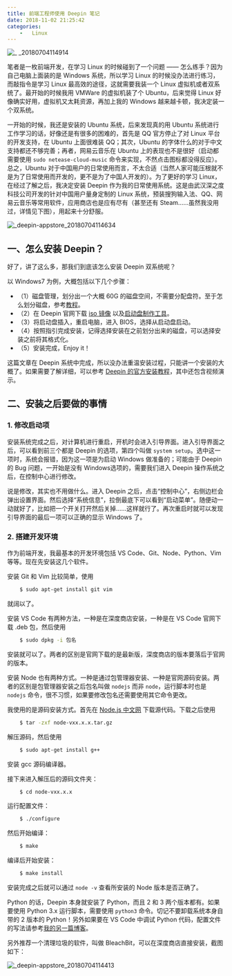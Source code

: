 ```yaml
---
title: 前端工程师使用 Deepin 笔记
date: 2018-11-02 21:25:42
categories: 
    -   Linux
---
```

![_ _20180704114914](https://user-images.githubusercontent.com/25274581/42255823-4ef7f7f0-7f80-11e8-8f0c-d553a2f84db1.png)

笔者是一枚前端开发，在学习 Linux 的时候碰到了一个问题 —— 怎么练手？因为自己电脑上面装的是 Windows 系统，所以学习 Linux 的时候没办法进行练习，而敲指令是学习 Linux 最高效的途径，这就需要我装一个 Linux 虚拟机或者双系统了。最开始的时候我用 VMWare 的虚拟机装了个 Ubuntu，后来觉得 Linux 好像确实好用，虚拟机又太耗资源，再加上我的 Windows 越来越卡顿，我决定装一个双系统。
<!-- more -->
一开始的时候，我还是安装的 Ubuntu 系统，后来发现真的用 Ubuntu 系统进行工作学习的话，好像还是有很多的困难的，首先是 QQ 官方停止了对 Linux 平台的开发支持，在 Ubuntu 上面很难装 QQ；其次，Ubuntu 的字体什么的对于中文支持都还不够完善；再者，网易云音乐在 Ubuntu 上的表现也不是很好（启动都需要使用 `sudo netease-cloud-music` 命令来实现，不然点击图标都没得反应）。总之，Ubuntu 对于中国用户的日常使用而言，不太合适（当然人家可能压根就不是为了日常使用而开发的，更不是为了中国人开发的）。为了更好的学习 Linux，在经过了解之后，我决定安装 Deepin 作为我的日常使用系统。这是由武汉深之度科技公司开发的针对中国用户量身定制的 Linux 系统，预装搜狗输入法、QQ、网易云音乐等常用软件，应用商店也是应有尽有（甚至还有 Steam……虽然我没用过，详情见下图），用起来十分舒服。

![_deepin-appstore_20180704114634](https://user-images.githubusercontent.com/25274581/42255763-ef5d2eaa-7f7f-11e8-9697-0c3ed4e1b7b9.png)

## 一、怎么安装 Deepin？

好了，讲了这么多，那我们到底该怎么安装 Deepin 双系统呢？

以 Windows7 为例，大概包括以下几个步骤：

*   （1）磁盘管理，划分出一个大概 60G 的磁盘空间，不需要分配盘符。至于怎么划分磁盘，参考[教程](https://www.jb51.net/os/windows/41969.html)。
*   （2）在 Deepin 官网下载 [iso 镜像](https://www.deepin.org/download/) 以及[启动盘制作工具](https://www.deepin.org/original/deepin-boot-maker/)。
*   （3）将启动盘插入，重启电脑，进入 BIOS，选择从启动盘启动。
*   （4）按照指引完成安装，记得选择安装在之前划分出来的磁盘，可以选择安装之前将其格式化。
*   （5）安装完成，Enjoy it！

这篇文章在 Deepin 系统中完成，所以没办法重温安装过程，只能讲一个安装的大概了。如果需要了解详细，可以参考 [Deepin 的官方安装教程](https://www.deepin.org/installation/)，其中还包含视频演示。


## 二、安装之后要做的事情

### 1. 修改启动项

安装系统完成之后，对计算机进行重启，开机时会进入引导界面。进入引导界面之后，可以看到前三个都是 Deepin 的选项，第四个叫做 `system setup`。选中这一项时，系统会报错，因为这一项是为启动 Windows 做准备的；可能由于 Deepin 的 Bug 问题，一开始是没有 Windows选项的，需要我们进入 Deepin 操作系统之后，在控制中心进行修改。

说是修改，其实也不用做什么。进入 Deepin 之后，点击“控制中心”，右侧边栏会弹出设置界面。然后选择“系统信息”，拉倒最底下可以看到“启动菜单”。随便动一动就好了，比如把一个开关打开然后关掉……这样就行了。再次重启时就可以发现引导界面的最后一项可以正确的显示 Windows 了。

### 2. 搭建开发环境

作为前端开发，我最基本的开发环境包括 VS Code、Git、Node、Python、Vim 等等。现在先安装这几个软件。

安装 Git 和 Vim 比较简单，使用 

```bash
    $ sudo apt-get install git vim
``` 

就阔以了。

安装 VS Code 有两种方法，一种是在深度商店安装，一种是在 VS Code 官网下载 .deb 包，然后使用 

```bash
    $ sudo dpkg -i 包名
```

安装就可以了。两者的区别是官网下载的是最新版，深度商店的版本要落后于官网的版本。

安装 Node 也有两种方式。一种是通过包管理器安装、一种是官网源码安装。两者的区别是包管理器安装之后包名叫做 `nodejs` 而非 `node`，运行脚本时也是 `nodejs` 命令，很不习惯，如果要修改包名还需要使用其它命令更改。

我使用的是源码安装方式。首先在 [Node.js 中文网](http://nodejs.cn/download/) 下载源代码。下载之后使用 

```bash
    $ tar -zxf node-vxx.x.x.tar.gz
```

解压源码，然后使用

```bash
    $ sudo apt-get install g++
```

安装 gcc 源码编译器。

接下来进入解压后的源码文件夹：

```bash
    $ cd node-vxx.x.x
```

运行配置文件：

```bash
    $ ./configure
```

然后开始编译：

```bash
    $ make
```

编译后开始安装：

```bash
    $ make install
```

安装完成之后就可以通过 `node -v` 查看所安装的 Node 版本是否正确了。

Python 的话，Deepin 本身就安装了 Python，而且 2 和 3 两个版本都有。如果要使用 Python 3.x 运行脚本，需要使用 `python3` 命令。切记不要卸载系统本身自带的 2 版本的 Python！另外如果要在 VS Code 中调试 Python 代码，配置文件的写法请参考[我的另一篇博客](https://www.cnblogs.com/DM428/p/9248342.html)。

另外推荐一个清理垃圾的软件，叫做 BleachBit，可以在深度商店直接安装，截图如下：

![_deepin-appstore_20180704114413](https://user-images.githubusercontent.com/25274581/42255796-2b0ef708-7f80-11e8-978d-065e7aacfced.png)
